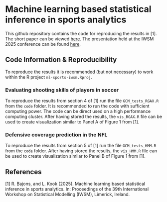 
<!-- # HMMotion: Using tracking data to predict coverage strategies in American Football <img src="plots/bdb_logo.png" align="right" height=170> -->

# Machine learning based statistical inference in sports analytics

This github repository contains the code for reproducing the results in
\[1\]. The short paper can be viewed
[here](https://rbstats.netlify.app/project_files/stat_inf_SA_files/_IWSM25_short_paper/Bajons_IWSM25.pdf).
The presentation held at the IWSM 2025 conference can be found
[here](https://rbstats.netlify.app/project_files/stat_inf_sa_files/_iwsm25_pres/iwsm25_bajons).

## Code Information & Reproducibility

To reproduce the results it is recommended (but not necessary) to work
within the R project `ml-sports-iwsm.Rproj`.

### Evaluating shooting skills of players in soccer

To reproduce the results from section 4 of \[1\] run the file
`GCM_tests_RGAX.R` from the `code` folder. It is recommended to run the
code with sufficient computing power. The code can be direct used on a
high performance computing cluster. After having stored the results, the
`vis_RGAX.R` file can be used to create visualization similar to Panel A
of Figure 1 from \[1\].

### Defensive coverage prediction in the NFL

To reproduce the results from section 5 of \[1\] run the file
`GCM_tests_HMM.R` from the `code` folder. After having stored the
results, the `vis_HMM.R` file can be used to create visualization
similar to Panel B of Figure 1 from \[1\].

## References

\[1\] R. Bajons, and L. Kook (2025). Machine learning based statistical
inference in sports analytics. In: Proceedings of the 39th International
Workshop on Statistical Modelling (IWSM), Limerick, Ireland.
